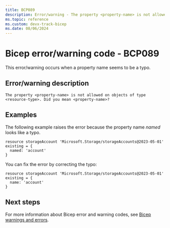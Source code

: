 ```yaml
---
title: BCP089
description: Error/warning - The property <property-name> is not allowed on objects of type <resource-type>. Did you mean <property-name>?
ms.topic: reference
ms.custom: devx-track-bicep
ms.date: 08/06/2024
---
```


# Bicep error/warning code - BCP089

This error/warning occurs when a property name seems to be a typo.

## Error/warning description

`The property <property-name> is not allowed on objects of type <resource-type>. Did you mean <property-name>?`

## Examples

The following example raises the error because the property name _named_ looks like a typo.

```bicep
resource storageAccount 'Microsoft.Storage/storageAccounts@2023-05-01' existing = {
  named: 'account'
}
```

You can fix the error by correcting the typo:

```bicep
resource storageAccount 'Microsoft.Storage/storageAccounts@2023-05-01' existing = {
  name: 'account'
}
```

## Next steps

For more information about Bicep error and warning codes, see [Bicep warnings and errors](../bicep-core-diagnostics.md).
